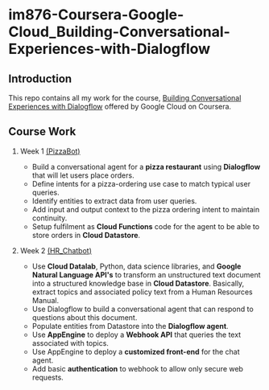 # im876-Coursera-Google-Cloud_Building-Conversational-Experiences-with-Dialogflow

## Introduction
This repo contains all my work for the course, [Building Conversational Experiences with Dialogflow](https://www.coursera.org/learn/conversational-experiences-dialogflow?skipBrowseRedirect=true) offered by Google Cloud on Coursera.


## Course Work

1. Week 1 [(PizzaBot)](https://github.com/im876/im876-Coursera-Google-Cloud_Building-Conversational-Experiences-with-Dialogflow/blob/master/PizzaBot/PizzaBot.zip)
    - Build a conversational agent for a **pizza restaurant** using **Dialogflow** that will let users place orders.
    - Define intents for a pizza-ordering use case to match typical user queries.
    - Identify entities to extract data from user queries.
    - Add input and output context to the pizza ordering intent to maintain continuity.
    - Setup fulfilment as **Cloud Functions** code for the agent to be able to store orders in **Cloud Datastore**.
    
2. Week 2 [(HR_Chatbot)](https://github.com/im876/im876-Coursera-Google-Cloud_Building-Conversational-Experiences-with-Dialogflow/blob/master/HRChatbot/HRChatbot.zip)
    - Use **Cloud Datalab**, Python, data science libraries, and **Google Natural Language API's** to transform an unstructured text document into a structured knowledge base in **Cloud Datastore**. Basically, extract topics and associated policy text from a Human Resources Manual.
    - Use Dialogflow to build a conversational agent that can respond to questions about this document.
    - Populate entities from Datastore into the **Dialogflow agent**.
    - Use **AppEngine** to deploy a **Webhook API** that queries the text associated with topics.
    - Use AppEngine to deploy a **customized front-end** for the chat agent.
    - Add basic **authentication** to webhook to allow only secure web requests.
